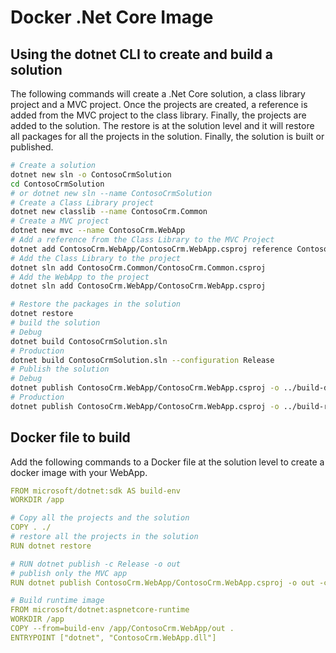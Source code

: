 ﻿# Docker .Net Core Image

## Using the dotnet CLI to create and build a solution

The following commands will create a .Net Core solution, a class library project and a MVC project. 
Once the projects are created, a reference is added from the MVC project to the class library. 
Finally, the projects are added to the solution. 
The restore is at the solution level and it will restore all packages for all the projects in the solution.
Finally, the solution is built or published.


```bash
# Create a solution
dotnet new sln -o ContosoCrmSolution
cd ContosoCrmSolution
# or dotnet new sln --name ContosoCrmSolution
# Create a Class Library project
dotnet new classlib --name ContosoCrm.Common
# Create a MVC project
dotnet new mvc --name ContosoCrm.WebApp
# Add a reference from the Class Library to the MVC Project
dotnet add ContosoCrm.WebApp/ContosoCrm.WebApp.csproj reference ContosoCrm.Common/ContosoCrm.Common.csproj
# Add the Class Library to the project
dotnet sln add ContosoCrm.Common/ContosoCrm.Common.csproj
# Add the WebApp to the project
dotnet sln add ContosoCrm.WebApp/ContosoCrm.WebApp.csproj

# Restore the packages in the solution
dotnet restore
# build the solution
# Debug
dotnet build ContosoCrmSolution.sln
# Production
dotnet build ContosoCrmSolution.sln --configuration Release
# Publish the solution
# Debug
dotnet publish ContosoCrm.WebApp/ContosoCrm.WebApp.csproj -o ../build-debug
# Production
dotnet publish ContosoCrm.WebApp/ContosoCrm.WebApp.csproj -o ../build-release -c Release
```

## Docker file to build

Add the following commands to a Docker file at the solution level to create a docker image with your WebApp.

```yaml
FROM microsoft/dotnet:sdk AS build-env
WORKDIR /app

# Copy all the projects and the solution
COPY . ./
# restore all the projects in the solution
RUN dotnet restore

# RUN dotnet publish -c Release -o out
# publish only the MVC app
RUN dotnet publish ContosoCrm.WebApp/ContosoCrm.WebApp.csproj -o out -c Release

# Build runtime image
FROM microsoft/dotnet:aspnetcore-runtime
WORKDIR /app
COPY --from=build-env /app/ContosoCrm.WebApp/out .
ENTRYPOINT ["dotnet", "ContosoCrm.WebApp.dll"]
```
